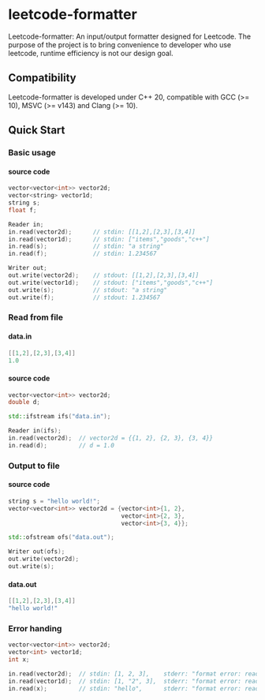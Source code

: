 # leetcode-formatter

Leetcode-formatter: An input/output formatter designed for Leetcode. The purpose of the project is to bring convenience to developer who use leetcode, runtime efficiency is not our design goal.

## Compatibility

Leetcode-formatter is developed under C++ 20, compatible with GCC (>= 10), MSVC (>= v143) and Clang (>= 10).

## Quick Start

### Basic usage

#### source code

```c++
vector<vector<int>> vector2d;
vector<string> vector1d;
string s;
float f;

Reader in;
in.read(vector2d);      // stdin: [[1,2],[2,3],[3,4]]
in.read(vector1d);      // stdin: ["items","goods","c++"]
in.read(s);             // stdin: "a string"
in.read(f);             // stdin: 1.234567

Writer out;
out.write(vector2d);    // stdout: [[1,2],[2,3],[3,4]]
out.write(vector1d);    // stdout: ["items","goods","c++"]
out.write(s);           // stdout: "a string"
out.write(f);           // stdout: 1.234567
```

### Read from file

#### data.in

```c
[[1,2],[2,3],[3,4]]
1.0
```

#### source code

```c++
vector<vector<int>> vector2d;
double d;

std::ifstream ifs("data.in");

Reader in(ifs);
in.read(vector2d);  // vector2d = {{1, 2}, {2, 3}, {3, 4}}
in.read(d);         // d = 1.0
```

### Output to file

#### source code

```c++
string s = "hello world!";
vector<vector<int>> vector2d = {vector<int>{1, 2},
                                vector<int>{2, 3}, 
                                vector<int>{3, 4}};

std::ofstream ofs("data.out");

Writer out(ofs);
out.write(vector2d);
out.write(s);
```

#### data.out

```c
[[1,2],[2,3],[3,4]]
"hello world!"
```

### Error handing

```c++
vector<vector<int>> vector2d;
vector<int> vector1d;
int x;

in.read(vector2d);  // stdin: [1, 2, 3],    stderr: "format error: read(std::vector<T>)"
in.read(vector1d);  // stdin: [1, "2", 3],  stderr: "format error: read(std::vector<T>)"
in.read(x);         // stdin: "hello",      stderr: "format error: read(int)"
```

